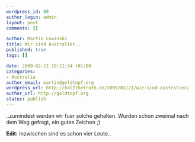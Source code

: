 ```yaml
--- 
wordpress_id: 88
author_login: admin
layout: post
comments: []

author: Martin Lowinski
title: Wir sind Australier..
published: true
tags: []

date: 2009-02-21 18:21:54 +01:00
categories: 
- Australia
author_email: martin@goldtopf.org
wordpress_url: http://halfthetruth.de/2009/02/21/wir-sind-australier/
author_url: http://goldtopf.org
status: publish
---
```

..zumindest werden wir fuer solche gehalten. Wurden schon zweimal nach dem Weg gefragt, ein gutes Zeichen ;)

<strong>Edit:</strong> Inzwischen sind es schon vier Leute..
